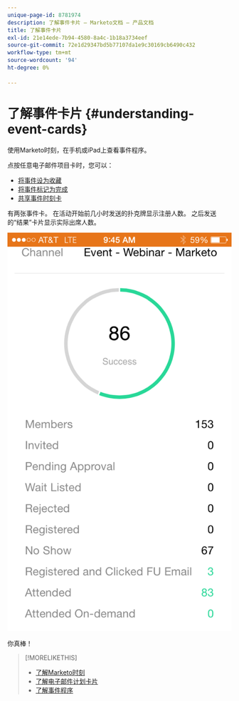 ```yaml
---
unique-page-id: 8781974
description: 了解事件卡片 — Marketo文档 — 产品文档
title: 了解事件卡片
exl-id: 21e14ede-7b94-4580-8a4c-1b18a3734eef
source-git-commit: 72e1d29347bd5b77107da1e9c30169cb6490c432
workflow-type: tm+mt
source-wordcount: '94'
ht-degree: 0%

---
```


# 了解事件卡片 {#understanding-event-cards}

使用Marketo时刻，在手机或iPad上查看事件程序。

点按任意电子邮件项目卡时，您可以：

* [将事件设为收藏](/help/marketo/product-docs/core-marketo-concepts/mobile-apps/marketo-moments/working-with-moments/creating-a-favorite.md)
* [将事件标记为完成](/help/marketo/product-docs/core-marketo-concepts/mobile-apps/marketo-moments/working-with-moments/marking-it-done.md)
* [共享事件时刻卡](/help/marketo/product-docs/core-marketo-concepts/mobile-apps/marketo-moments/working-with-moments/sharing-a-moment.md)

有两张事件卡。 在活动开始前几小时发送的扑克牌显示注册人数。 之后发送的“结果”卡片显示实际出席人数。

![](assets/image2015-7-15-16-3a56-3a16.png)

你真棒！

>[!MORELIKETHIS]
>
>* [了解Marketo时刻](/help/marketo/product-docs/core-marketo-concepts/mobile-apps/marketo-moments/understanding-moments/understanding-marketo-moments.md)
>* [了解电子邮件计划卡片](/help/marketo/product-docs/core-marketo-concepts/mobile-apps/marketo-moments/understanding-moments/understanding-email-program-cards.md)
>* [了解事件程序](/help/marketo/product-docs/demand-generation/events/understanding-events/understanding-event-programs.md)

